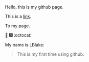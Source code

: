 Hello, this is my github page. 



This is a [link](https://github.com/lblake1994).

To my page. 



:tada: :fireworks: :octocat:

My name is LBlake:

>This is my first time
>using github.



